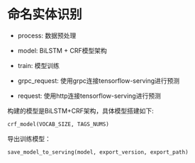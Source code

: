 # 命名实体识别

- process: 数据预处理

- model: BiLSTM + CRF模型架构

- train: 模型训练

- grpc_request: 使用grpc连接tensorflow-serving进行预测

- request: 使用http连接tensorflow-serving进行预测


构建的模型是BiLSTM+CRF架构，具体模型搭建如下:

``` python
crf_model(VOCAB_SIZE, TAGS_NUMS)
```

导出训练模型：
```python
save_model_to_serving(model, export_version, export_path)
```


